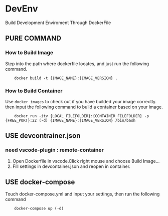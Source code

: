 # DevEnv
Build Development Enviroment Through DockerFile

## PURE COMMAND

### How to Build Image

Step into the path where dockerfile locates, and just run the following command.
```
	docker build -t {IMAGE_NAME}:{IMAGE_VERSION} .
```

### How to Build Container

Use `docker images` to check out if you have builded your image correctly.
then input the following command to build a container based on your image.
```
	docker run -itv {LOCAL_FILEFOLDER}:{CONTAINER_FILEFOLDER} -p {FREE_PORT}:22 (-d) {IMAGE_NAME}:{IMAGE_VERSION} /bin/bash
```

## USE devcontrainer.json

### need vscode-plugin : remote-container

1. Open Dockerfile in vscode.Click right mouse and choose Build Image...
2. Fill settings in devcontainer.json and reopen in container.

## USE docker-compose

Touch docker-compose.yml and input your settings, then run the following command
```
	docker-compose up (-d)
```